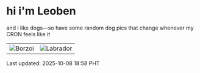 # hi i'm Leoben

and i like dogs—so have some random dog pics that change whenever my CRON feels like it

|  |  |
|--------|----------|
| ![Borzoi](https://random-dog-vercel.vercel.app/api/random-borzoi?v=1759921134) | ![Labrador](https://random-dog-vercel.vercel.app/api/random-labrador?v=1759921134) |

Last updated: 2025-10-08 18:58 PHT
